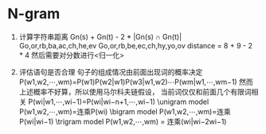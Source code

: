 # N-gram

1. 计算字符串距离
	Gn(s) + Gn(t) - 2 * |Gn(s) ∩ Gn(t)|
		Go,or,rb,ba,ac,ch,he,ev
		Go,or,rb,be,ec,ch,hy,yo,ov
		distance = 8 + 9 - 2 * 4
		然后需要对分数进行<归一化>

2. 评估语句是否合理
	句子的组成情况由前面出现词的概率决定
	P(w1,w2,⋯,wm)=P(w1)P(w2|w1)P(w3|w1,w2)⋯P(wm|w1,⋯,wm−1)
	然而上述概率不好算，所以使用马尔科夫链假设， 当前词仅仅和前面几个有限词相关
	P(wi|w1,⋯,wi−1)=P(wi|wi−n+1,⋯,wi−1)
	\\unigram model 
	P(w1,w2,⋯,wm)=连乘P(wi)
	\\bigram model
	P(w1,w2,⋯,wm)=连乘P(wi|wi−1)
	\\trigram model
	P(w1,w2,⋯,wm) = 连乘(wi|wi−2wi−1)









